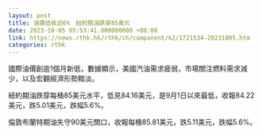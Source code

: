```yaml
---
layout: post
title: 油價低收近6%　紐約期油跌穿85美元
date: 2023-10-05 05:53:41.000000000 +08:00
link: https://news.rthk.hk/rthk/ch/component/k2/1721534-20231005.htm
categories: rthk
---
```


國際油價創逾1個月新低，數據顯示，美國汽油需求疲弱，市場關注燃料需求減少，以及宏觀經濟形勢黯淡。

紐約期油跌穿每桶85美元水平，低見84.16美元，是9月1日以來最低，收報84.22美元，跌5.01美元，跌幅5.6%。

倫敦布蘭特期油失守90美元關口，收報每桶85.81美元，跌5.11美元，跌幅5.6%。
